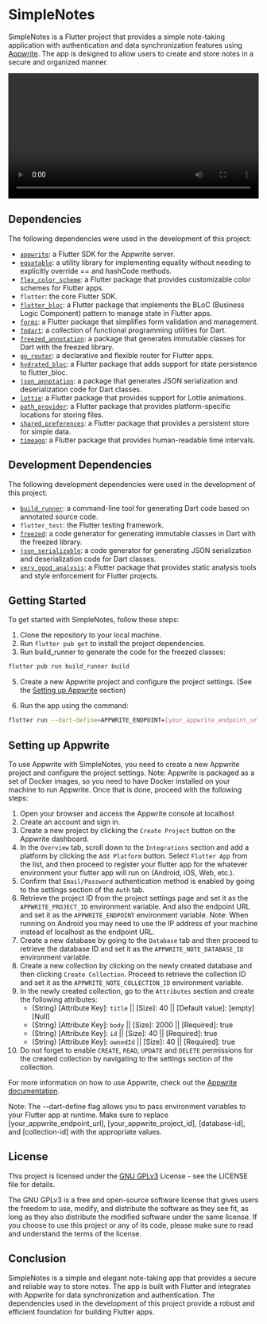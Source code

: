 # SimpleNotes

SimpleNotes is a Flutter project that provides a simple note-taking application with authentication and data
synchronization features using [Appwrite](https://appwrite.io/). The app is designed to allow users to create and store
notes in a secure and organized manner.

<video width="100%" src="https://user-images.githubusercontent.com/48889672/233867067-461fbf77-f07f-4cfe-b1ba-50fdde3b64fb.mp4" alt="Simple Note App"></video>

## Dependencies

The following dependencies were used in the development of this project:

- [`appwrite`](https://pub.dev/packages/appwrite): a Flutter SDK for the Appwrite server.
- [`equatable`](https://pub.dev/packages/equatable): a utility library for implementing equality without needing to
  explicitly override == and hashCode methods.
- [`flex_color_scheme`](https://pub.dev/packages/flex_color_scheme): a Flutter package that provides customizable color
  schemes for Flutter apps.
- `flutter`: the core Flutter SDK.
- [`flutter_bloc`](https://pub.dev/packages/flutter_bloc): a Flutter package that implements the BLoC (Business Logic
  Component) pattern to manage state in Flutter apps.
- [`formz`](https://pub.dev/packages/formz): a Flutter package that simplifies form validation and management.
- [`fpdart`](https://pub.dev/packages/fpdart): a collection of functional programming utilities for Dart.
- [`freezed_annotation`](https://pub.dev/packages/freezed_annotation): a package that generates immutable classes for
  Dart with the freezed library.
- [`go_router`](https://pub.dev/packages/go_router): a declarative and flexible router for Flutter apps.
- [`hydrated_bloc`](https://pub.dev/packages/hydrated_bloc): a Flutter package that adds support for state persistence
  to flutter_bloc.
- [`json_annotation`](https://pub.dev/packages/json_annotation): a package that generates JSON serialization and
  deserialization code for Dart classes.
- [`lottie`](https://pub.dev/packages/lottie): a Flutter package that provides support for Lottie animations.
- [`path_provider`](https://pub.dev/packages/path_provider): a Flutter package that provides platform-specific locations
  for storing files.
- [`shared_preferences`](https://pub.dev/packages/shared_preferences): a Flutter package that provides a persistent
  store for simple data.
- [`timeago`](https://pub.dev/packages/timeago): a Flutter package that provides human-readable time intervals.

## Development Dependencies

The following development dependencies were used in the development of this project:

- [`build_runner`](https://pub.dev/packages/build_runner): a command-line tool for generating Dart code based on
  annotated source code.
- `flutter_test`: the Flutter testing framework.
- [`freezed`](https://pub.dev/packages/freezed): a code generator for generating immutable classes in Dart with the
  freezed library.
- [`json_serializable`](https://pub.dev/packages/json_serializable): a code generator for generating JSON serialization
  and deserialization code for Dart classes.
- [`very_good_analysis`](https://pub.dev/packages/very_good_analysis): a Flutter package that provides static analysis
  tools and style enforcement for Flutter projects.

## Getting Started

To get started with SimpleNotes, follow these steps:

1. Clone the repository to your local machine.
2. Run `flutter pub get` to install the project dependencies.
3. Run build_runner to generate the code for the freezed classes:

```sh
flutter pub run build_runner build
```

5. Create a new Appwrite project and configure the project settings. (See
   the [Setting up Appwrite](#setting-up-appwrite) section)


6. Run the app using the command:

```sh
flutter run --dart-define=APPWRITE_ENDPOINT=[your_appwrite_endpoint_url] --dart-define=APPWRITE_PROJECT_ID=[your_appwrite_project_id] --dart-define=APPWRITE_NOTE_DATABASE_ID=[database-id] --dart-define=APPWRITE_NOTE_COLLECTION_ID=[collection-id]
```

## Setting up Appwrite

To use Appwrite with SimpleNotes, you need to create a new Appwrite project and configure the project settings.
Note: Appwrite is packaged as a set of Docker images, so you need to have Docker installed on your machine to run
Appwrite. Once that is done, proceed with the following steps:

1. Open your browser and access the Appwrite console at localhost
2. Create an account and sign in.
3. Create a new project by clicking the `Create Project` button on the Appwrite dashboard.
4. In the `Overview` tab, scroll down to the `Integrations` section and add a platform by clicking the `Add Platform`
   button. Select `Flutter App` from the list, and then proceed to register your flutter app for the whatever
   environment
   your flutter app will run on (Android, iOS, Web, etc.).
5. Confirm that `Email/Password` authentication method is enabled by going to the settings section of the `Auth` tab.
6. Retrieve the project ID from the project settings page and set it as the `APPWRITE_PROJECT_ID` environment variable.
   And also the endpoint URL and set it as the `APPWRITE_ENDPOINT` environment variable.
   Note: When running on Android you may need to use the IP address of your machine instead of localhost as the endpoint
   URL.
7. Create a new database by going to the `Database` tab and then proceed to retrieve the database ID and set it as
   the `APPWRITE_NOTE_DATABASE_ID` environment variable.
8. Create a new collection by clicking on the newly created database and then clicking `Create Collection`. Proceed to
   retrieve the collection ID and set it as the `APPWRITE_NOTE_COLLECTION_ID` environment variable.
9. In the newly created collection, go to the `Attributes` section and create the following attributes:
    - (String) [Attribute Key]: `title` || [Size]: 40 || [Default value]: [empty][Null]
    - (String) [Attribute Key]: `body` || [Size]: 2000 || [Required]: true
    - (String) [Attribute Key]: `id` || [Size]: 40 || [Required]: true
    - (String) [Attribute Key]: `ownedId` || [Size]: 40 || [Required]: true
10. Do not forget to enable `CREATE`, `READ`, `UPDATE` and `DELETE` permissions for the created collection by navigating to the settings section of the collection.

For more information on how to use Appwrite, check out the [Appwrite documentation](https://appwrite.io/docs).

Note: The --dart-define flag allows you to pass environment variables to your Flutter app at runtime. Make sure to
replace [your_appwrite_endpoint_url], [your_appwrite_project_id], [database-id], and [collection-id] with the
appropriate values.

## License
This project is licensed under the [GNU GPLv3](https://choosealicense.com/licenses/gpl-3.0/) License - see the LICENSE file for details.

The GNU GPLv3 is a free and open-source software license that gives users the freedom to use, modify, and distribute the software as they see fit, as long as they also distribute the modified software under the same license. If you choose to use this project or any of its code, please make sure to read and understand the terms of the license.

## Conclusion

SimpleNotes is a simple and elegant note-taking app that provides a secure and reliable way to store notes. The app is
built with Flutter and integrates with Appwrite for data synchronization and authentication. The dependencies used in
the development of this project provide a robust and efficient foundation for building Flutter apps.

